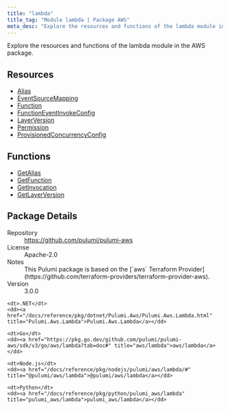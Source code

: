 ```yaml
---
title: "lambda"
title_tag: "Module lambda | Package AWS"
meta_desc: "Explore the resources and functions of the lambda module in the AWS package."
---
```


<!-- WARNING: this file was generated by Pulumi Docs Generator. -->
<!-- Do not edit by hand unless you're certain you know what you are doing! -->

Explore the resources and functions of the lambda module in the AWS package.

<h2 id="resources">Resources</h2>
<ul class="api">
    <li><a href="alias" title="Alias"><span class="symbol resource"></span>Alias</a></li>
    <li><a href="eventsourcemapping" title="EventSourceMapping"><span class="symbol resource"></span>EventSourceMapping</a></li>
    <li><a href="function" title="Function"><span class="symbol resource"></span>Function</a></li>
    <li><a href="functioneventinvokeconfig" title="FunctionEventInvokeConfig"><span class="symbol resource"></span>FunctionEventInvokeConfig</a></li>
    <li><a href="layerversion" title="LayerVersion"><span class="symbol resource"></span>LayerVersion</a></li>
    <li><a href="permission" title="Permission"><span class="symbol resource"></span>Permission</a></li>
    <li><a href="provisionedconcurrencyconfig" title="ProvisionedConcurrencyConfig"><span class="symbol resource"></span>ProvisionedConcurrencyConfig</a></li>
</ul>

<h2 id="functions">Functions</h2>
<ul class="api">
    <li><a href="getalias" title="GetAlias"><span class="symbol function"></span>GetAlias</a></li>
    <li><a href="getfunction" title="GetFunction"><span class="symbol function"></span>GetFunction</a></li>
    <li><a href="getinvocation" title="GetInvocation"><span class="symbol function"></span>GetInvocation</a></li>
    <li><a href="getlayerversion" title="GetLayerVersion"><span class="symbol function"></span>GetLayerVersion</a></li>
</ul>

<h2 id="package-details">Package Details</h2>
<dl class="package-details">
	<dt>Repository</dt>
	<dd><a href="https://github.com/pulumi/pulumi-aws">https://github.com/pulumi/pulumi-aws</a></dd>
	<dt>License</dt>
	<dd>Apache-2.0</dd>
	<dt>Notes</dt>
	<dd>This Pulumi package is based on the [`aws` Terraform Provider](https://github.com/terraform-providers/terraform-provider-aws).</dd>
	<dt>Version</dt>
	<dd>3.0.0</dd>
</dl>



<dl class="tabular">

    <dt>.NET</dt>
    <dd><a href="/docs/reference/pkg/dotnet/Pulumi.Aws/Pulumi.Aws.Lambda.html" title="Pulumi.Aws.Lambda">Pulumi.Aws.Lambda</a></dd>

    <dt>Go</dt>
    <dd><a href="https://pkg.go.dev/github.com/pulumi/pulumi-aws/sdk/v3/go/aws/lambda?tab=doc#" title="aws/lambda">aws/lambda</a></dd>

    <dt>Node.js</dt>
    <dd><a href="/docs/reference/pkg/nodejs/pulumi/aws/lambda/#" title="@pulumi/aws/lambda">@pulumi/aws/lambda</a></dd>

    <dt>Python</dt>
    <dd><a href="/docs/reference/pkg/python/pulumi_aws/lambda" title="pulumi_aws/lambda">pulumi_aws/lambda</a></dd>

</dl>

